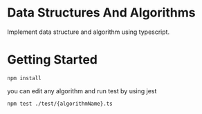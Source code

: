 # Data Structures And Algorithms
Implement data structure and algorithm using typescript.


# Getting Started
```
npm install 
```

you can edit any algorithm and run test by using jest
```
npm test ./test/{algorithmName}.ts
```
